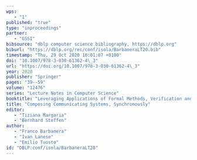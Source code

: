 ```yaml
---
wps: 
   - "1"
published: "true"
type: "inproceedings"
partner: 
   - "GSSI"
bibsource: "dblp computer science bibliography, https://dblp.org"
biburl: "https://dblp.org/rec/conf/isola/BarbaneraLT20.bib"
timestamp: "Thu, 29 Oct 2020 16:01:07 +0100"
doi: "10.1007/978-3-030-61362-4\_3"
url: "https://doi.org/10.1007/978-3-030-61362-4\_3"
year: 2020
publisher: "Springer"
pages: "39--59"
volume: "12476"
series: "Lecture Notes in Computer Science"
booktitle: "Leveraging Applications of Formal Methods, Verification and Validation: Verification Principles - 9th International Symposium on Leveraging Applications of Formal Methods, ISoLA 2020, Rhodes, Greece, October 20-30, 2020, Proceedings, Part {I}"
title: "Composing Communicating Systems, Synchronously"
editor: 
   - "Tiziana Margaria"
   - "Bernhard Steffen"
author: 
   - "Franco Barbanera"
   - "Ivan Lanese"
   - "Emilio Tuosto"
id: "DBLP:conf/isola/BarbaneraLT20"
---
```

